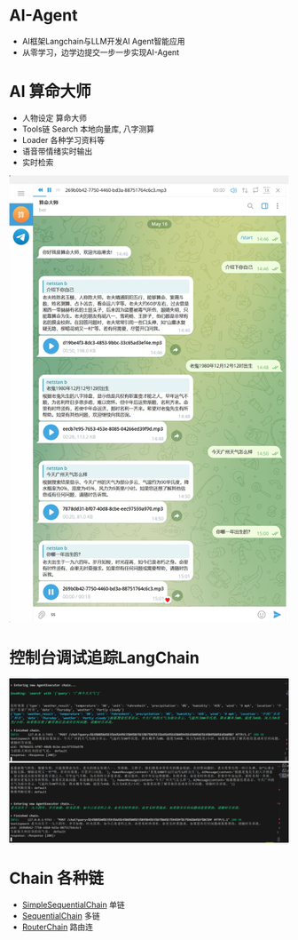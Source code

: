 # AI-Agent
- AI框架Langchain与LLM开发AI Agent智能应用
- 从零学习，边学边提交一步一步实现AI-Agent

# AI 算命大师
- 人物设定 算命大师
- Tools链 Search 本地向量库, 八字测算
- Loader 各种学习资料等
- 语音带情绪实时输出
- 实时检索

![对话效果](/imgs/chat.png)

# 控制台调试追踪LangChain
![调试](/imgs/langchain_track.png)
![调试2](/imgs/langchain_track1.png)

# Chain 各种链
- [SimpleSequentialChain](Chapter5/03Chain.ipynb) 单链
- [SequentialChain](Chapter5/03Chain.ipynb) 多链
- [RouterChain](Chapter5/05RouterChain.ipynb) 路由连
